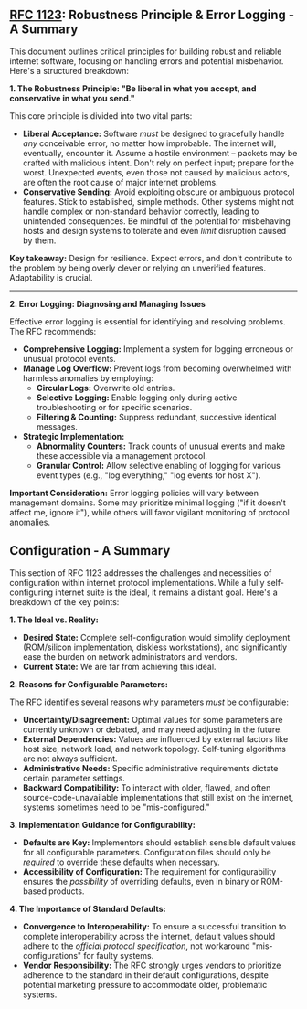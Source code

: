 
## [RFC 1123](https://www.rfc-editor.org/rfc/rfc1123.html#page-7): Robustness Principle & Error Logging - A Summary

This document outlines critical principles for building robust and reliable internet software, focusing on handling errors and potential misbehavior. Here's a structured breakdown:

**1. The Robustness Principle: "Be liberal in what you accept, and conservative in what you send."**

This core principle is divided into two vital parts:

* **Liberal Acceptance:**  Software *must* be designed to gracefully handle *any* conceivable error, no matter how improbable. The internet will, eventually, encounter it.  Assume a hostile environment – packets may be crafted with malicious intent.  Don't rely on perfect input; prepare for the worst.  Unexpected events, even those not caused by malicious actors, are often the root cause of major internet problems.
* **Conservative Sending:** Avoid exploiting obscure or ambiguous protocol features. Stick to established, simple methods.  Other systems might not handle complex or non-standard behavior correctly, leading to unintended consequences. Be mindful of the potential for misbehaving hosts and design systems to tolerate and even *limit* disruption caused by them.

**Key takeaway:**  Design for resilience.  Expect errors, and don't contribute to the problem by being overly clever or relying on unverified features.  Adaptability is crucial.

---

**2. Error Logging: Diagnosing and Managing Issues**

Effective error logging is essential for identifying and resolving problems. The RFC recommends:

* **Comprehensive Logging:** Implement a system for logging erroneous or unusual protocol events.
* **Manage Log Overflow:** Prevent logs from becoming overwhelmed with harmless anomalies by employing:
    * **Circular Logs:**  Overwrite old entries.
    * **Selective Logging:** Enable logging only during active troubleshooting or for specific scenarios.
    * **Filtering & Counting:**  Suppress redundant, successive identical messages.
* **Strategic Implementation:**
    * **Abnormality Counters:**  Track counts of unusual events and make these accessible via a management protocol.
    * **Granular Control:** Allow selective enabling of logging for various event types (e.g., "log everything," "log events for host X").

**Important Consideration:**  Error logging policies will vary between management domains. Some may prioritize minimal logging ("if it doesn't affect me, ignore it"), while others will favor vigilant monitoring of protocol anomalies.

## Configuration - A Summary

This section of RFC 1123 addresses the challenges and necessities of configuration within internet protocol implementations. While a fully self-configuring internet suite is the ideal, it remains a distant goal. Here's a breakdown of the key points:

**1. The Ideal vs. Reality:**

* **Desired State:** Complete self-configuration would simplify deployment (ROM/silicon implementation, diskless workstations), and significantly ease the burden on network administrators and vendors.
* **Current State:** We are far from achieving this ideal.

**2. Reasons for Configurable Parameters:**

The RFC identifies several reasons why parameters *must* be configurable:

* **Uncertainty/Disagreement:**  Optimal values for some parameters are currently unknown or debated, and may need adjusting in the future.
* **External Dependencies:**  Values are influenced by external factors like host size, network load, and network topology.  Self-tuning algorithms are not always sufficient.
* **Administrative Needs:**  Specific administrative requirements dictate certain parameter settings.
* **Backward Compatibility:**  To interact with older, flawed, and often source-code-unavailable implementations that still exist on the internet, systems sometimes need to be "mis-configured."

**3. Implementation Guidance for Configurability:**

* **Defaults are Key:** Implementors should establish sensible default values for all configurable parameters.  Configuration files should only be *required* to override these defaults when necessary.
* **Accessibility of Configuration:**  The requirement for configurability ensures the *possibility* of overriding defaults, even in binary or ROM-based products.

**4. The Importance of Standard Defaults:**

* **Convergence to Interoperability:**  To ensure a successful transition to complete interoperability across the internet, default values should adhere to the *official protocol specification*, not workaround "mis-configurations" for faulty systems.
* **Vendor Responsibility:**  The RFC strongly urges vendors to prioritize adherence to the standard in their default configurations, despite potential marketing pressure to accommodate older, problematic systems.




